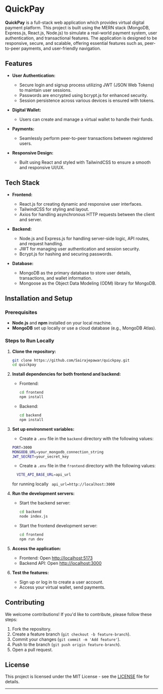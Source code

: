 
# QuickPay

**QuickPay** is a full-stack web application  which provides virtual digital payment platform. This project is built using the MERN stack (MongoDB, Express.js, React.js, Node.js) to simulate a real-world payment system, user authentication, and transactional features. The application is designed to be responsive, secure, and scalable, offering essential features such as, peer-to-peer payments, and user-friendly navigation.

## Features

- **User Authentication:** 
   - Secure login and signup process utilizing JWT (JSON Web Tokens) to maintain user sessions. 
   - Passwords are encrypted using bcrypt.js for enhanced security.
   - Session persistence across various devices is ensured with tokens.

- **Digital Wallet:**
   - Users can create and manage a virtual wallet to handle their funds.

- **Payments:**
   - Seamlessly perform peer-to-peer transactions between registered users.

- **Responsive Design:**
   - Built using React and styled with TailwindCSS to ensure a smooth and responsive UI/UX.

## Tech Stack

- **Frontend:**
  - React.js for creating dynamic and responsive user interfaces.
  - TailwindCSS for styling and layout.
  - Axios for handling asynchronous HTTP requests between the client and server.

- **Backend:**
  - Node.js and Express.js for handling server-side logic, API routes, and request handling.
  - JWT for managing user authentication and session security.
  - Bcrypt.js for hashing and securing passwords.

- **Database:**
  - MongoDB as the primary database to store user details, transactions, and wallet information.
  - Mongoose as the Object Data Modeling (ODM) library for MongoDB.
## Installation and Setup

### Prerequisites
- **Node.js** and **npm** installed on your local machine.
- **MongoDB** set up locally or use a cloud database (e.g., MongoDB Atlas).

### Steps to Run Locally

1. **Clone the repository:**
    ```bash
    git clone https://github.com/Sairajepawar/quickpay.git
    cd quickpay
    ```

2. **Install dependencies for both frontend and backend:**
    - Frontend:
      ```bash
      cd frontend
      npm install
      ```

    - Backend:
      ```bash
      cd backend
      npm install
      ```

3. **Set up environment variables:**
    - Create a `.env` file in the `backend` directory with the following values:
    ```bash
    PORT=3000
    MONGODB_URL=your_mongodb_connection_string
    JWT_SECRET=your_secret_key
    ```

    - Create a `.env` file in the `frontend` directory with the following values:
    ```bash
      VITE_API_BASE_URL=api_url
    ```
    for running locally ``` api_url=http://localhost:3000```

4. **Run the development servers:**
    - Start the backend server:
      ```bash
      cd backend
      node index.js
      ```

    - Start the frontend development server:
      ```bash
      cd frontend
      npm run dev
      ```

5. **Access the application:**
    - Frontend: Open [http://localhost:5173](http://localhost:5173)
    - Backend API: Open [http://localhost:3000](http://localhost:3000)

6. **Test the features:**
   - Sign up or log in to create a user account.
   - Access your virtual wallet, send payments.

## Contributing

We welcome contributions! If you'd like to contribute, please follow these steps:
1. Fork the repository.
2. Create a feature branch (`git checkout -b feature-branch`).
3. Commit your changes (`git commit -m 'Add feature'`).
4. Push to the branch (`git push origin feature-branch`).
5. Open a pull request.

## License

This project is licensed under the MIT License - see the [LICENSE](LICENSE) file for details.

---
